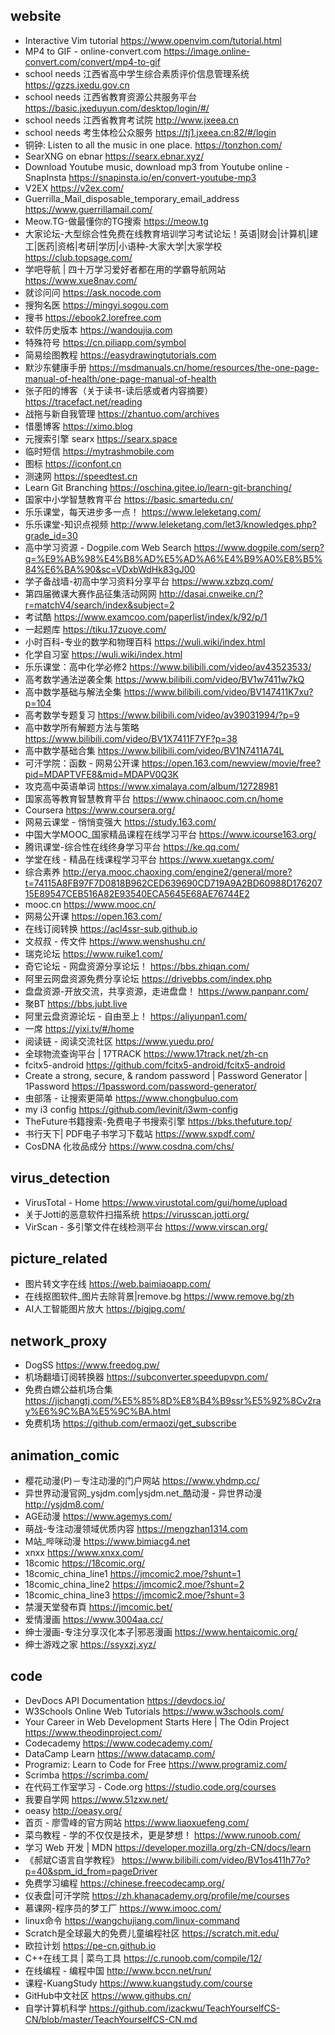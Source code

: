 ## website
* Interactive Vim tutorial https://www.openvim.com/tutorial.html
* MP4 to GIF - online-convert.com https://image.online-convert.com/convert/mp4-to-gif
* school needs 江西省高中学生综合素质评价信息管理系统 https://gzzs.jxedu.gov.cn
* school needs 江西省教育资源公共服务平台 https://basic.jxeduyun.com/desktop/login/#/
* school needs 江西省教育考试院 http://www.jxeea.cn
* school needs 考生体检公众服务 https://tj1.jxeea.cn:82/#/login
* 铜钟: Listen to all the music in one place. https://tonzhon.com/
* SearXNG on ebnar https://searx.ebnar.xyz/
* Download Youtube music, download mp3 from Youtube online - SnapInsta https://snapinsta.io/en/convert-youtube-mp3
* V2EX https://v2ex.com/
* Guerrilla_Mail_disposable_temporary_email_address  https://www.guerrillamail.com/
* Meow.TG-做最懂你的TG搜索 https://meow.tg
* 大家论坛-大型综合性免费在线教育培训学习考试论坛！英语|财会|计算机|建工|医药|资格|考研|学历|小语种-大家大学|大家学校 https://club.topsage.com/
* 学吧导航 | 四十万学习爱好者都在用的学霸导航网站 https://www.xue8nav.com/
* 就诊问问 https://ask.nocode.com
* 搜狗名医 https://mingyi.sogou.com
* 搜书 https://ebook2.lorefree.com
* 软件历史版本 https://wandoujia.com
* 特殊符号 https://cn.piliapp.com/symbol
* 简易绘图教程 https://easydrawingtutorials.com
* 默沙东健康手册 https://msdmanuals.cn/home/resources/the-one-page-manual-of-health/one-page-manual-of-health
* 张子阳的博客（关于读书-读后感或者内容摘要） https://tracefact.net/reading
* 战拖与新自我管理 https://zhantuo.com/archives
* 惜墨博客 https://ximo.blog
* 元搜索引擎 searx https://searx.space
* 临时短信 https://mytrashmobile.com
* 图标 https://iconfont.cn
* 测速网 https://speedtest.cn
* Learn Git Branching https://oschina.gitee.io/learn-git-branching/
* 国家中小学智慧教育平台 https://basic.smartedu.cn/
* 乐乐课堂，每天进步多一点！ https://www.leleketang.com/
* 乐乐课堂-知识点视频 http://www.leleketang.com/let3/knowledges.php?grade_id=30
* 高中学习资源 - Dogpile.com Web Search https://www.dogpile.com/serp?q=%E9%AB%98%E4%B8%AD%E5%AD%A6%E4%B9%A0%E8%B5%84%E6%BA%90&sc=VDxbWdHk83gJ00
* 学子备战墙-初高中学习资料分享平台 https://www.xzbzq.com/
* 第四届微课大赛作品征集活动网网 http://dasai.cnweike.cn/?r=matchV4/search/index&subject=2
* 考试酷 https://www.examcoo.com/paperlist/index/k/92/p/1
* 一起题库 https://tiku.17zuoye.com/
* 小时百科-专业的数学和物理百科 https://wuli.wiki/index.html
* 化学自习室 https://wuli.wiki/index.html
* 乐乐课堂：高中化学必修2 https://www.bilibili.com/video/av43523533/
* 高考数学通法逆袭全集 https://www.bilibili.com/video/BV1w7411w7kQ
* 高中数学基础与解法全集 https://www.bilibili.com/video/BV147411K7xu?p=104
* 高考数学专题复习 https://www.bilibili.com/video/av39031994/?p=9
* 高中数学所有解题方法与策略 https://www.bilibili.com/video/BV1X7411F7YF?p=38
* 高中数学基础合集 https://www.bilibili.com/video/BV1N7411A74L
* 可汗学院：函数 - 网易公开课 https://open.163.com/newview/movie/free?pid=MDAPTVFE8&mid=MDAPV0Q3K
* 攻克高中英语单词 https://www.ximalaya.com/album/12728981
* 国家高等教育智慧教育平台 https://www.chinaooc.com.cn/home
* Coursera https://www.coursera.org/
* 网易云课堂 - 悄悄变强大 https://study.163.com/
* 中国大学MOOC_国家精品课程在线学习平台 https://www.icourse163.org/
* 腾讯课堂-综合性在线终身学习平台 https://ke.qq.com/
* 学堂在线 - 精品在线课程学习平台 https://www.xuetangx.com/
* 综合素养 http://erya.mooc.chaoxing.com/engine2/general/more?t=74115A8FB97F7D0818B962CED639690CD719A9A2BD60988D17620715E89547CEB516A82E93540ECA5645E68AE76744E2
* mooc.cn https://www.mooc.cn/
* 网易公开课 https://open.163.com/
* 在线订阅转换 https://acl4ssr-sub.github.io
* 文叔叔 - 传文件 https://www.wenshushu.cn/
* 瑞克论坛 https://www.ruike1.com/
* 奇它论坛 - 网盘资源分享论坛！ https://bbs.zhiqan.com/
* 阿里云网盘资源免费分享论坛 https://drivebbs.com/index.php
* 盘盘资源-开放交流，共享资源，走进盘盘！ https://www.panpanr.com/
* 聚BT https://bbs.jubt.live
* 阿里云盘资源论坛 - 自由至上！ https://aliyunpan1.com/
* 一席 https://yixi.tv/#/home
* 阅读链 - 阅读交流社区 https://www.yuedu.pro/
* 全球物流查询平台 | 17TRACK https://www.17track.net/zh-cn
* fcitx5-android https://github.com/fcitx5-android/fcitx5-android
* Create a strong, secure, & random password | Password Generator | 1Password https://1password.com/password-generator/
* 虫部落 - 让搜索更简单 https://www.chongbuluo.com
* my i3 config https://github.com/levinit/i3wm-config
* TheFuture书籍搜索-免费电子书搜索引擎 https://bks.thefuture.top/
* 书行天下| PDF电子书学习下载站 https://www.sxpdf.com/
* CosDNA 化妆品成分 https://www.cosdna.com/chs/

## virus_detection
* VirusTotal - Home https://www.virustotal.com/gui/home/upload
* 关于Jotti的恶意软件扫描系统 https://virusscan.jotti.org/
* VirScan - 多引擎文件在线检测平台 https://www.virscan.org/

## picture_related
* 图片转文字在线 https://web.baimiaoapp.com/
* 在线抠图软件_图片去除背景|remove.bg https://www.remove.bg/zh
* AI人工智能图片放大 https://bigjpg.com/

## network_proxy
* DogSS https://www.freedog.pw/
* 机场翻墙订阅转换器 https://subconverter.speedupvpn.com/
* 免费白嫖公益机场合集 https://jichangtj.com/%E5%85%8D%E8%B4%B9ssr%E5%92%8Cv2ray%E6%9C%BA%E5%9C%BA.html
* 免费机场 https://github.com/ermaozi/get_subscribe

## animation_comic
* 樱花动漫(P)－专注动漫的门户网站 https://www.yhdmp.cc/
* 异世界动漫官网_ysjdm.com|ysjdm.net_酷动漫 - 异世界动漫 http://ysjdm8.com/
* AGE动漫 https://www.agemys.com/
* 萌战-专注动漫领域优质内容 https://mengzhan1314.com
* M站_哔咪动漫 https://www.bimiacg4.net
* xnxx https://www.xnxx.com/
* 18comic https://18comic.org/
* 18comic_china_line1 https://jmcomic2.moe/?shunt=1
* 18comic_china_line2 https://jmcomic2.moe/?shunt=2
* 18comic_china_line3 https://jmcomic2.moe/?shunt=3
* 禁漫天堂發布頁 https://jmcomic.bet/
* 爱情漫画 https://www.3004aa.cc/
* 绅士漫画-专注分享汉化本子|邪恶漫画 https://www.hentaicomic.org/
* 绅士游戏之家 https://ssyxzj.xyz/

## code
* DevDocs API Documentation https://devdocs.io/
* W3Schools Online Web Tutorials https://www.w3schools.com/
* Your Career in Web Development Starts Here | The Odin Project https://www.theodinproject.com/
* Codecademy https://www.codecademy.com/
* DataCamp Learn https://www.datacamp.com/
* Programiz: Learn to Code for Free https://www.programiz.com/
* Scrimba https://scrimba.com/
* 在代码工作室学习 - Code.org https://studio.code.org/courses
* 我要自学网 https://www.51zxw.net/
* oeasy http://oeasy.org/
* 首页 - 廖雪峰的官方网站 https://www.liaoxuefeng.com/
* 菜鸟教程 - 学的不仅仅是技术，更是梦想！ https://www.runoob.com/
* 学习 Web 开发 | MDN https://developer.mozilla.org/zh-CN/docs/learn
* 《郝斌C语言自学教程》 https://www.bilibili.com/video/BV1os411h77o?p=40&spm_id_from=pageDriver
* 免费学习编程 https://chinese.freecodecamp.org/
* 仪表盘|可汗学院 https://zh.khanacademy.org/profile/me/courses
* 慕课网-程序员的梦工厂 https://www.imooc.com/
* linux命令 https://wangchujiang.com/linux-command
* Scratch是全球最大的免费儿童编程社区 https://scratch.mit.edu/
* 欧拉计划 https://pe-cn.github.io
* C++在线工具 | 菜鸟工具 https://c.runoob.com/compile/12/
* 在线编程 - 编程中国 http://www.bccn.net/run/
* 课程-KuangStudy https://www.kuangstudy.com/course
* GitHub中文社区 https://www.githubs.cn/
* 自学计算机科学 https://github.com/izackwu/TeachYourselfCS-CN/blob/master/TeachYourselfCS-CN.md
